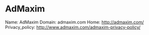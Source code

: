 
# AdMaxim

Name: AdMaxim
Domain: admaxim.com
Home: http://admaxim.com/
Privacy_policy: http://www.admaxim.com/admaxim-privacy-policy/
